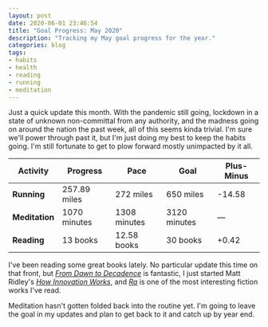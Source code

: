 ```yaml
---
layout: post
date: 2020-06-01 23:46:54
title: "Goal Progress: May 2020"
description: "Tracking my May goal progress for the year."
categories: blog
tags:
- habits
- health
- reading
- running
- meditation
---
```


Just a quick update this month. With the pandemic still going, lockdown in a state of unknown non-committal from any authority, and the madness going on around the nation the past week, all of this seems kinda trivial. I'm sure we'll power through past it, but I'm just doing my best to keep the habits going. I'm still fortunate to get to plow forward mostly unimpacted by it all.

| Activity       | Progress      | Pace         | Goal         | Plus-Minus                       |
|----------------|---------------|--------------|--------------|----------------------------------|
| **Running**    | 257.89 miles  | 272 miles    | 650 miles    | <span class="red">-14.58</span>  |
| **Meditation** | 1070 minutes  | 1308 minutes | 3120 minutes | <span class="">—</span>          |
| **Reading**    | 13 books      | 12.58 books  | 30 books     | <span class="green">+0.42</span> |

I've been reading some great books lately. No particular update this time on that front, but _[From Dawn to Decadence](/books/barzun-from-dawn-to-decadence/ "From Dawn to Decadence")_ is fantastic, I just started Matt Ridley's _[How Innovation Works](https://www.goodreads.com/book/show/45449488-how-innovation-works "How Innovation Works")_, and _[Ra](/books/qntm-ra/ "Ra")_ is one of the most interesting fiction works I've read.

Meditation hasn't gotten folded back into the routine yet. I'm going to leave the goal in my updates and plan to get back to it and catch up by year end.
